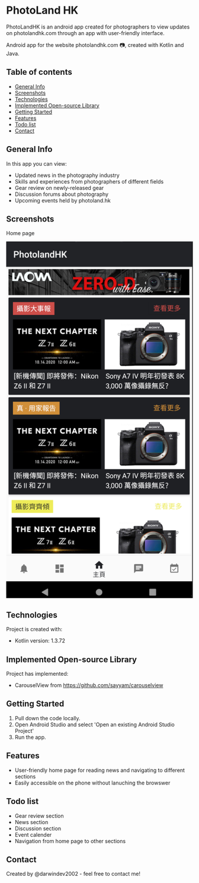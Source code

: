# PhotoLand HK

PhotoLandHK is an android app created for photographers to view updates on photolandhk.com through an app with user-friendly interface.

Android app for the website photolandhk.com :camera:, created with Kotlin and Java.

## Table of contents
* [General Info](#general-info)
* [Screenshots](#screenshots)
* [Technologies](#technologies)
* [Implemented Open-source Library](#implemented-open-source-library)
* [Getting Started](#getting-started)
* [Features](#features)
* [Todo list](#todo-list)
* [Contact](#contact)

## General Info
In this app you can view:
* Updated news in the photography industry
* Skills and experiences from photographers of different fields
* Gear review on newly-released gear
* Discussion forums about photography
* Upcoming events held by photoland.hk

## Screenshots
Home page

![Home Page Sample Image](images/homePageSample.png)
	
## Technologies
Project is created with:
* Kotlin version: 1.3.72

## Implemented Open-source Library
Project has implemented:
* CarouselView from https://github.com/sayyam/carouselview
	
## Getting Started
1.  Pull down the code locally.
2.  Open Android Studio and select 'Open an existing Android Studio Project'
5.  Run the app.

## Features
* User-friendly home page for reading news and navigating to different sections
* Easily accessible on the phone without lanuching the browswer

## Todo list
* Gear review section
* News section
* Discussion section
* Event calender
* Navigation from home page to other sections

## Contact
Created by @darwindev2002 - feel free to contact me!
